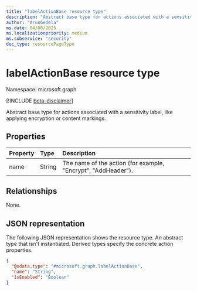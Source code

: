 ```yaml
---
title: "labelActionBase resource type"
description: "Abstract base type for actions associated with a sensitivity label, like applying encryption or content markings."
author: "ArunGedela"
ms.date: 04/08/2025
ms.localizationpriority: medium
ms.subservice: "security"
doc_type: resourcePageType
---
```


# labelActionBase resource type

Namespace: microsoft.graph

[!INCLUDE [beta-disclaimer](../../includes/beta-disclaimer.md)]

Abstract base type for actions associated with a sensitivity label, like applying encryption or content markings.

## Properties

| Property  | Type    | Description                                                                    |
| :-------- | :------ | :----------------------------------------------------------------------------- |
| name      | String  | The name of the action (for example, "Encrypt", "AddHeader").                         |

## Relationships

None.

## JSON representation

The following JSON representation shows the resource type. An abstract type that isn't instantiated. Derived types specify the concrete action properties.
<!-- {
  "blockType": "resource",
  "abstract": true,
  "@odata.type": "microsoft.graph.labelActionBase",
  "openType": false
}-->
``` json
{
  "@odata.type": "#microsoft.graph.labelActionBase",
  "name": "String",
  "isEnabled": "Boolean"
}
```
